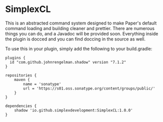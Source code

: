 # SimplexCL
 
This is an abstracted command system designed to make Paper's default command loading and building cleaner and prettier. There are numerous things you can do, and a Javadoc will be provided soon. Everything inside the plugin is docced and you can find doccing in the source as well.

To use this in your plugin, simply add the following to your build.gradle:

```Gradle
plugins {
  id "com.github.johnrengelman.shadow" version "7.1.2"
}

repositories {
    maven {
        name = 'sonatype'
        url = 'https://s01.oss.sonatype.org/content/groups/public/'
    }
}

dependencies {
    shadow 'io.github.simplexdevelopment:SimplexCL:1.0.0'
}
```
